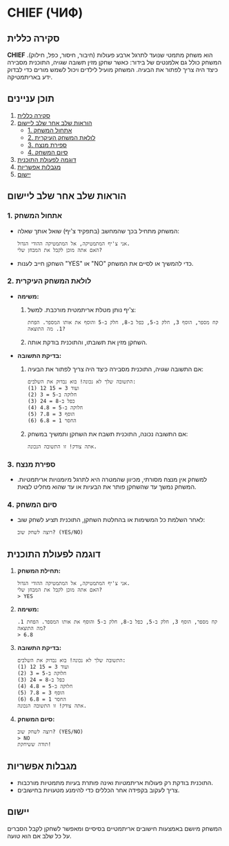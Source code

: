 # CHIEF (ЧИФ)

## סקירה כללית

**CHIEF** הוא משחק מתמטי שנועד לתרגל ארבע פעולות (חיבור, חיסור, כפל, חילוק). המשחק כולל גם אלמנטים של בידור: כאשר שחקן מזין תשובה שגויה, התוכנית מסבירה כיצד היה צריך לפתור את הבעיה. המשחק מועיל לילדים ויכול לשמש מורים כדי לבדוק ידע באריתמטיקה.

## תוכן עניינים

1. [סקירה כללית](#סקירה-כללית)
2. [הוראות שלב אחר שלב ליישום](#הוראות-שלב-אחר-שלב-ליישום)
    - [1. אתחול המשחק](#1-אתחול-המשחק)
    - [2. לולאת המשחק העיקרית](#2-לולאת-המשחק-העיקרית)
    - [3. ספירת מנצח](#3-ספירת-מנצח)
    - [4. סיום המשחק](#4-סיום-המשחק)
3. [דוגמה לפעולת התוכנית](#דוגמה-לפעולת-התוכנית)
4. [מגבלות אפשריות](#מגבלות-אפשריות)
5. [יישום](#יישום)

## הוראות שלב אחר שלב ליישום

### 1. אתחול המשחק

- המשחק מתחיל בכך שהמחשב (בתפקיד צ'יף) שואל אותך שאלה:
  ```
  אני צ'יף המתמטיקה, אל המתמטיקה ההודי הגדול.
  האם אתה מוכן לקבל את המבחן שלי?
  ```
- השחקן חייב לענות "YES" או "NO" כדי להמשיך או לסיים את המשחק.

### 2. לולאת המשחק העיקרית

- **משימה:**
  1. צ'יף נותן מטלת אריתמטית מורכבת. למשל:
      ```
      קח מספר, הוסף 3, חלק ב-5, כפל ב-8, חלק ב-5 והוסף את אותו המספר. הפחת 1. מה התוצאה?
      ```
  2. השחקן מזין את תשובתו, והתוכנית בודקת אותה.
  
- **בדיקת התשובה:**
  1. אם התשובה שגויה, התוכנית מסבירה כיצד היה צריך לפתור את הבעיה:
      ```
      התשובה שלך לא נכונה! בוא נבדוק את השלבים:
      (1) 12 ועוד 3 = 15
      (2) חלוקה ב-5 = 3
      (3) כפל ב-8 = 24
      (4) חלוקה ב-5 = 4.8
      (5) הוסף 3 = 7.8
      (6) החסר 1 = 6.8
      ```
  2. אם התשובה נכונה, התוכנית תשבח את השחקן ותמשיך במשחק:
      ```
      אתה צודק! זו התשובה הנכונה.
      ```

### 3. ספירת מנצח

- למשחק אין מנצח מסורתי, מכיוון שהמטרה היא לתרגל מיומנויות אריתמטיות. המשחק נמשך עד שהשחקן פותר את הבעיות או עד שהוא מחליט לצאת.

### 4. סיום המשחק

- לאחר השלמת כל המשימות או בהחלטת השחקן, התוכנית תציע לשחק שוב:
    ```
    רוצה לשחק שוב? (YES/NO)
    ```

## דוגמה לפעולת התוכנית

1. **תחילת המשחק:**
    ```
    אני צ'יף המתמטיקה, אל המתמטיקה ההודי הגדול.
    האם אתה מוכן לקבל את המבחן שלי?
    > YES
    ```

2. **משימה:**
    ```
    קח מספר, הוסף 3, חלק ב-5, כפל ב-8, חלק ב-5 והוסף את אותו המספר. הפחת 1. מה התוצאה?
    > 6.8
    ```

3. **בדיקת התשובה:**
    ```
    התשובה שלך לא נכונה! בוא נבדוק את השלבים:
    (1) 12 ועוד 3 = 15
    (2) חלוקה ב-5 = 3
    (3) כפל ב-8 = 24
    (4) חלוקה ב-5 = 4.8
    (5) הוסף 3 = 7.8
    (6) החסר 1 = 6.8
    אתה צודק! זו התשובה הנכונה.
    ```

4. **סיום המשחק:**
    ```
    רוצה לשחק שוב? (YES/NO)
    > NO
    תודה ששיחקת!
    ```

## מגבלות אפשריות

- התוכנית בודקת רק פעולות אריתמטיות ואינה פותרת בעיות מתמטיות מורכבות.
- צריך לעקוב בקפידה אחר הכללים כדי להימנע מטעויות בחישובים.

## יישום

המשחק מיושם באמצעות חישובים אריתמטיים בסיסיים ומאפשר לשחקן לקבל הסברים על כל שלב אם הוא טועה.
